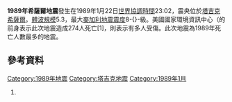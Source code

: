 **1989年希薩爾地震**發生在1989年1月22日[世界協調時間](https://zh.wikipedia.org/wiki/世界標準時間 "wikilink")23:02，震央位於[塔吉克](https://zh.wikipedia.org/wiki/塔吉克 "wikilink")[希薩爾](https://zh.wikipedia.org/wiki/希薩爾 "wikilink")。[體波規模](https://zh.wikipedia.org/wiki/體波規模 "wikilink")5.3，最大[麥加利地震震度](https://zh.wikipedia.org/wiki/麥加利地震震度 "wikilink")8-{}-級。美國國家環境資訊中心（的前身表示此次地震造成274人死亡\[1\]，則表示有多人受傷。此次地震為1989年死亡人數最多的地震。

## 參考資料

[Category:1989年地震](https://zh.wikipedia.org/wiki/Category:1989年地震 "wikilink") [Category:塔吉克地震](https://zh.wikipedia.org/wiki/Category:塔吉克地震 "wikilink") [Category:1989年1月](https://zh.wikipedia.org/wiki/Category:1989年1月 "wikilink")

1.
